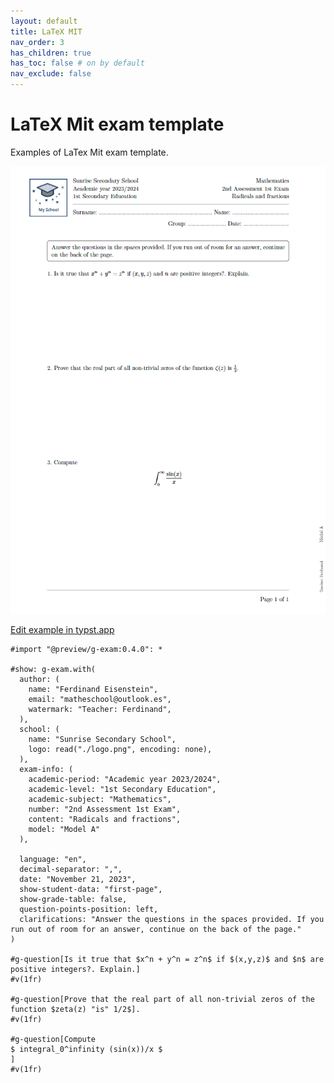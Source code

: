 ```yaml
---
layout: default
title: LaTeX MIT 
nav_order: 3
has_children: true
has_toc: false # on by default
nav_exclude: false
---
```

# LaTeX Mit exam template

Examples of LaTex Mit exam template.


[![Example LaTex Mit template](assets/exam-latexmit-example.png)](assets/exam-latexmit-example.pdf)  

<!-- [Download pdf LaTex Mit template](assets/exam-latexmit-example.pdf)   -->

[Edit example in typst.app](https://typst.app/project/rRYcxOVDv6fubPsGL0m43B)

```
#import "@preview/g-exam:0.4.0": *

#show: g-exam.with(
  author: (
    name: "Ferdinand Eisenstein", 
    email: "matheschool@outlook.es", 
    watermark: "Teacher: Ferdinand",
  ),
  school: (
    name: "Sunrise Secondary School",
    logo: read("./logo.png", encoding: none),
  ),
  exam-info: (
    academic-period: "Academic year 2023/2024",
    academic-level: "1st Secondary Education",
    academic-subject: "Mathematics",
    number: "2nd Assessment 1st Exam",
    content: "Radicals and fractions",
    model: "Model A"
  ),
  
  language: "en",
  decimal-separator: ",",
  date: "November 21, 2023",
  show-student-data: "first-page",
  show-grade-table: false,
  question-points-position: left,
  clarifications: "Answer the questions in the spaces provided. If you run out of room for an answer, continue on the back of the page."
)

#g-question[Is it true that $x^n + y^n = z^n$ if $(x,y,z)$ and $n$ are positive integers?. Explain.] 
#v(1fr)

#g-question[Prove that the real part of all non-trivial zeros of the function $zeta(z) "is" 1/2$].
#v(1fr)

#g-question[Compute
$ integral_0^infinity (sin(x))/x $
]
#v(1fr)

```

